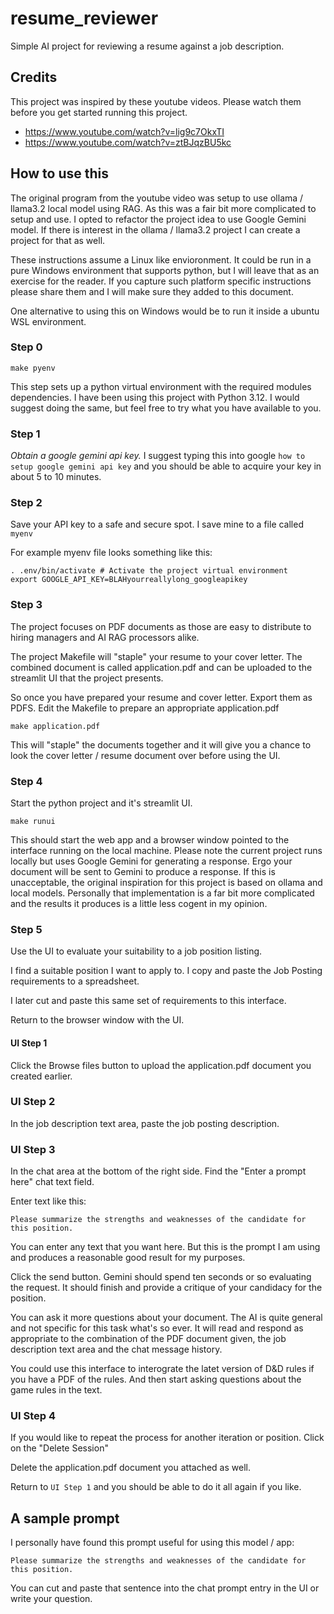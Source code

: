 # resume_reviewer

Simple AI project for reviewing a resume against a job description.

## Credits

This project was inspired by these youtube videos. Please watch them before you get started running this project.

- https://www.youtube.com/watch?v=lig9c7OkxTI
- https://www.youtube.com/watch?v=ztBJqzBU5kc

## How to use this

The original program from the youtube video was setup to use ollama / llama3.2 local model using RAG. As this was
a fair bit more complicated to setup and use. I opted to refactor the project idea to use Google Gemini model. If there
is interest in the ollama / llama3.2 project I can create a project for that as well.

These instructions assume a Linux like envioronment. It could be run in a pure Windows environment that supports python, but I will
leave that as an exercise for the reader. If you capture such platform specific instructions please share them and I will make sure they
added to this document.

One alternative to using this on Windows would be to run it inside a ubuntu WSL environment.

### Step 0

```
make pyenv
```

This step sets up a python virtual environment with the required modules dependencies. I have been using this project with Python 3.12.
I would suggest doing the same, but feel free to try what you have available to you.

### Step 1

_Obtain a google gemini api key._ I suggest typing this into google `how to setup google gemini api key` and you should be able
to acquire your key in about 5 to 10 minutes.

### Step 2

Save your API key to a safe and secure spot. I save mine to a file called `myenv`

For example myenv file looks something like this:

```
. .env/bin/activate # Activate the project virtual environment
export GOOGLE_API_KEY=BLAHyourreallylong_googleapikey
```

### Step 3

The project focuses on PDF documents as those are easy to distribute to hiring managers and AI RAG processors alike.

The project Makefile will "staple" your resume to your cover letter. The combined document is called application.pdf and
can be uploaded to the streamlit UI that the project presents.

So once you have prepared your resume and cover letter. Export them as PDFS. Edit the Makefile to prepare an appropriate
application.pdf

```
make application.pdf
```

This will "staple" the documents together and it will give you a chance to look the cover letter / resume document over before using the UI.

### Step 4

Start the python project and it's streamlit UI.

```
make runui
```

This should start the web app and a browser window pointed to the interface running on the local machine. Please note the current project runs locally
but uses Google Gemini for generating a response. Ergo your document will be sent to Gemini to produce a response. If this is unacceptable, the original
inspiration for this project is based on ollama and local models. Personally that implementation is a far bit more complicated and the results it
produces is a little less cogent in my opinion.

### Step 5

Use the UI to evaluate your suitability to a job position listing.

I find a suitable position I want to apply to. I copy and paste the Job Posting requirements to a spreadsheet.

I later cut and paste this same set of requirements to this interface.

Return to the browser window with the UI.

#### UI Step 1

Click the Browse files button to upload the application.pdf document you created earlier.

### UI Step 2

In the job description text area, paste the job posting description.

### UI Step 3

In the chat area at the bottom of the right side. Find the "Enter a prompt here" chat text field.

Enter text like this:

`Please summarize the strengths and weaknesses of the candidate for this position.`

You can enter any text that you want here. But this is the prompt I am using and produces a reasonable good result for my purposes.

Click the send button. Gemini should spend ten seconds or so evaluating the request. It should finish and provide a critique of your
candidacy for the position.

You can ask it more questions about your document. The AI is quite general and not specific for this task what's so ever. It will read
and respond as appropriate to the combination of the PDF document given, the job description text area and the chat message history.

You could use this interface to interograte the latet version of D&D rules if you have a PDF of the rules. And then start asking questions
about the game rules in the text.

### UI Step 4

If you would like to repeat the process for another iteration or position. Click on the "Delete Session"

Delete the application.pdf document you attached as well.

Return to `UI Step 1` and you should be able to do it all again if you like.

## A sample prompt

I personally have found this prompt useful for using this model / app:

```
Please summarize the strengths and weaknesses of the candidate for this position.
```

You can cut and paste that sentence into the chat prompt entry in the UI or write your question.



